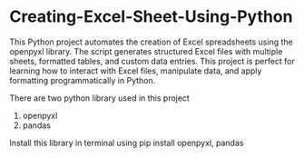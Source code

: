 # Creating-Excel-Sheet-Using-Python

This Python project automates the creation of Excel spreadsheets using the openpyxl library. The script generates structured Excel files with multiple sheets, formatted tables, and custom data entries.
This project is perfect for learning how to interact with Excel files, manipulate data, and apply formatting programmatically in Python.

There are two python library used in this project
1. openpyxl
2. pandas

Install this library in terminal using pip install openpyxl, pandas
